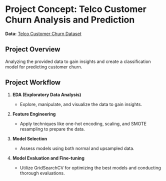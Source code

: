 # Project Concept: Telco Customer Churn Analysis and Prediction

**Data:** [Telco Customer Churn Dataset](https://www.kaggle.com/datasets/blastchar/telco-customer-churn)

## Project Overview
Analyzing the provided data to gain insights and create a classification model for predicting customer churn.

## Project Workflow

1. **EDA (Exploratory Data Analysis)**
   - Explore, manipulate, and visualize the data to gain insights.

2. **Feature Engineering**
   - Apply techniques like one-hot encoding, scaling, and SMOTE resampling to prepare the data.

3. **Model Selection**
   - Assess models using both normal and upsampled data.

4. **Model Evaluation and Fine-tuning**
   - Utilize GridSearchCV for optimizing the best models and conducting thorough evaluations.
